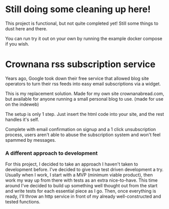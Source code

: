 # Still doing some cleaning up here!

This project is functional, but not quite completed yet! Still some things to dust here and there.

You can run try it out on your own by running the example docker compose if you wish.

# Crownana rss subscription service

Years ago, Google took down their free service that allowed blog site operators to turn their rss feeds into easy email subscriptions via a widget.

This is my replacement solution. Made for my own site crownanabread.com, but available for anyone running a small personal blog to use. (made for use on the indeweb)

The setup is only 1 step. Just insert the html code into your site, and the rest handles it's self.

Complete with email confirmation on signup and a 1 click unsubscription process, users aren't able to abuse the subscription system and won't feel spammed by messages.

### A different approach to development

For this project, I decided to take an approach I haven't taken to development before. I've decided to give true test driven development a try. Usually when I work, I start with a MVP (minimum viable product), then work my way up from there with tests as an extra nice-to-have. This time around I've decided to build up something well thought out from the start and write tests for each essential piece as I go. Then, once everything is ready, I'll throw an http service in front of my already well-constructed and tested functions.